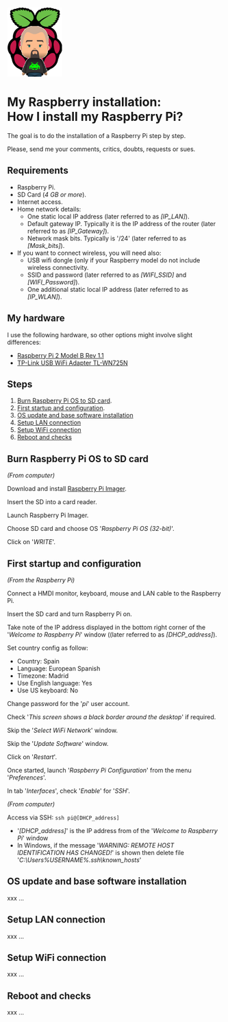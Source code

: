 ![Logo](https://github.com/FIN392/Raspberry/raw/main/images/Raspberry-Logo.png)

# My Raspberry installation:<br>How I install my Raspberry Pi?

The goal is to do the installation of a Raspberry Pi step by step.

Please, send me your comments, critics, doubts, requests or sues.

## Requirements

- Raspberry Pi.
- SD Card (*4 GB or more*).
- Internet access.
- Home network details:
	- One static local IP address (later referred to as *[IP_LAN]*).
	- Default gateway IP. Typically it is the IP address of the router (later referred to as *[IP_Gateway]*).
	- Network mask bits. Typically is '/24' (later referred to as *[Mask_bits]*).
- If you want to connect wireless, you will need also:
	- USB wifi dongle (only if your Raspberry model do not include wireless connectivity.
	- SSID and password (later referred to as *[WIFI_SSID]* and *[WIFI_Password]*).
	- One additional static local IP address (later referred to as *[IP_WLAN]*).

## My hardware

I use the following hardware, so other options might involve slight differences:

- [Raspberry Pi 2 Model B Rev 1.1](https://www.raspberrypi.org/products/raspberry-pi-2-model-b/)  
- [TP-Link USB WiFi Adapter TL-WN725N](https://www.tp-link.com/us/home-networking/usb-adapter/tl-wn725n/)

## Steps

1. [Burn Raspberry Pi OS to SD card](#sd).
2. [First startup and configuration](#startup).
3. [OS update and base software installation](#update)
4. [Setup LAN connection](#lan)
5. [Setup WiFi connection](#wifi)
6. [Reboot and checks](#checks)

## <a name="sd"></a>Burn Raspberry Pi OS to SD card

*(From computer)*

Download and install [Raspberry Pi Imager](https://www.raspberrypi.org/software/).

Insert the SD into a card reader.

Launch Raspberry Pi Imager.

Choose SD card and choose OS '*Raspberry Pi OS (32-bit)*'.

Click on '*WRITE*'.

## <a name="startup"></a>First startup and configuration

*(From the Raspberry Pi)*

Connect a HMDI monitor, keyboard, mouse and LAN cable to the Raspberry Pi.

Insert the SD card and turn Raspberry Pi on.

Take note of the IP address displayed in the bottom right corner of the '*Welcome to Raspberry Pi*' window ((later referred to as *[DHCP_address]*).

Set country config as follow:
- Country: Spain
- Language: European Spanish
- Timezone: Madrid
- Use English language: Yes
- Use US keyboard: No

Change password for the '*pi*' user account.

Check '*This screen shows a black border around the desktop*' if required.

Skip the '*Select WiFi Network*' window.

Skip the '*Update Software*' window.

Click on '*Restart*'.

Once started, launch '*Raspberry Pi Configuration*' from the menu '*Preferences*'.

In tab '*Interfaces*', check '*Enable*' for '*SSH*'.

*(From computer)*

Access via SSH: ```ssh pi@[DHCP_address]```
* '*[DHCP_address]*' is the IP address from of the '*Welcome to Raspberry Pi*' window
* In Windows, if the message '*WARNING: REMOTE HOST IDENTIFICATION HAS CHANGED!*' is shown then delete file '*C:\Users\%USERNAME%\.ssh\known_hosts*'

## <a name="update"></a>OS update and base software installation

xxx ...

## <a name="lan"></a>Setup LAN connection

xxx ...

## <a name="wifi"></a>Setup WiFi connection

xxx ...

## <a name="checks"></a>Reboot and checks

xxx ...
